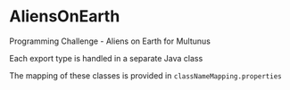 AliensOnEarth
=============

Programming Challenge - Aliens on Earth for Multunus


Each export type is handled in a separate Java class

The mapping of these classes is provided in <code>classNameMapping.properties</code>
